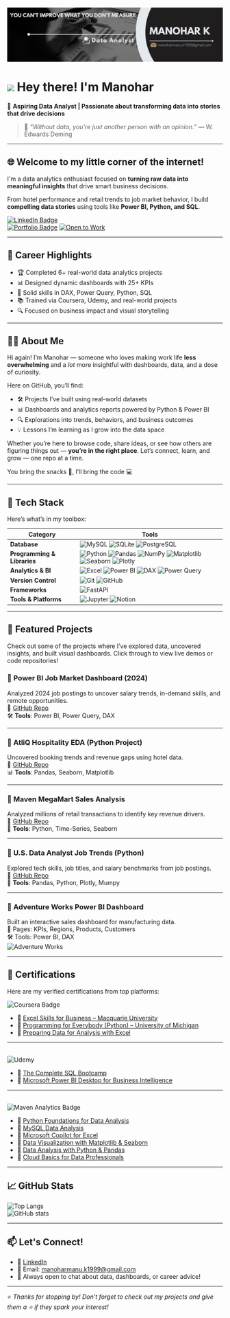 ![Banner](https://github.com/ManoharManu1999/ManoharManu1999/blob/main/Banner.png)

# <img src="https://user-images.githubusercontent.com/18350557/176309783-0785949b-9127-417c-8b55-ab5a4333674e.gif" height="32"> Hey there! I'm Manohar

🎯 **Aspiring Data Analyst | Passionate about transforming data into stories that drive decisions**

> 🧠 *“Without data, you're just another person with an opinion.”* — W. Edwards Deming

---

## 🌐 Welcome to my little corner of the internet!

I'm a data analytics enthusiast focused on **turning raw data into meaningful insights** that drive smart business decisions.

From hotel performance and retail trends to job market behavior, I build **compelling data stories** using tools like **Power BI, Python, and SQL**.

[![LinkedIn Badge](https://img.shields.io/badge/LinkedIn-Connect-blue?style=flat&logo=linkedin)](https://www.linkedin.com/in/manohark1999)  
[![Portfolio Badge](https://img.shields.io/badge/Portfolio-View_Projects-orange?style=flat&logo=github)](https://github.com/ManoharManu1999)
[![Open to Work](https://img.shields.io/badge/Open%20to-Work-green)](mailto:manoharmanu.k1999@gmail.com)

---

## 📝 Career Highlights

- 🏆 Completed 6+ real-world data analytics projects
- 📊 Designed dynamic dashboards with 25+ KPIs
- 🧠 Solid skills in DAX, Power Query, Python, SQL
- 📚 Trained via Coursera, Udemy, and real-world projects
- 🔍 Focused on business impact and visual storytelling

---

## 👨‍💻 About Me

Hi again! I’m Manohar — someone who loves making work life **less overwhelming** and a *lot* more insightful with dashboards, data, and a dose of curiosity.

Here on GitHub, you’ll find:
- 🛠️ Projects I’ve built using real-world datasets  
- 📊 Dashboards and analytics reports powered by Python & Power BI  
- 🔍 Explorations into trends, behaviors, and business outcomes  
- 💡 Lessons I’m learning as I grow into the data space

Whether you’re here to browse code, share ideas, or see how others are figuring things out — **you’re in the right place**. Let’s connect, learn, and grow — one repo at a time.

You bring the snacks 🍪, I’ll bring the code 💻

---
## 🧰 Tech Stack

Here’s what’s in my toolbox:


| **Category**             | **Tools** |
|--------------------------|-----------|
| **Database**             | ![MySQL](https://img.shields.io/badge/MySQL-005C84?style=for-the-badge&logo=mysql&logoColor=white) ![SQLite](https://img.shields.io/badge/SQLite-07405e?style=for-the-badge&logo=sqlite&logoColor=white) ![PostgreSQL](https://img.shields.io/badge/PostgreSQL-316192?style=for-the-badge&logo=postgresql&logoColor=white) |
| **Programming & Libraries** | ![Python](https://img.shields.io/badge/Python-3670A0?style=for-the-badge&logo=python&logoColor=ffdd54) ![Pandas](https://img.shields.io/badge/Pandas-150458?style=for-the-badge&logo=pandas&logoColor=white) ![NumPy](https://img.shields.io/badge/NumPy-013243?style=for-the-badge&logo=numpy&logoColor=white) ![Matplotlib](https://img.shields.io/badge/Matplotlib-ffffff?style=for-the-badge&logo=matplotlib&logoColor=black) ![Seaborn](https://img.shields.io/badge/Seaborn-005C84?style=for-the-badge) ![Plotly](https://img.shields.io/badge/Plotly-3F4F75?style=for-the-badge&logo=plotly&logoColor=white) |
| **Analytics & BI**       | ![Excel](https://img.shields.io/badge/Microsoft_Excel-217346?style=for-the-badge&logo=microsoft-excel&logoColor=white) ![Power BI](https://img.shields.io/badge/PowerBI-F2C811?style=for-the-badge&logo=power-bi&logoColor=black) ![DAX](https://img.shields.io/badge/DAX-003B57?style=for-the-badge) ![Power Query](https://img.shields.io/badge/Power%20Query-217346?style=for-the-badge&logo=microsoft&logoColor=white)|
| **Version Control**      | ![Git](https://img.shields.io/badge/Git-E44C30?style=for-the-badge&logo=git&logoColor=white) ![GitHub](https://img.shields.io/badge/GitHub-100000?style=for-the-badge&logo=github&logoColor=white) |
| **Frameworks**           | ![FastAPI](https://img.shields.io/badge/FastAPI-109989?style=for-the-badge&logo=fastapi&logoColor=white) |
| **Tools & Platforms**    | ![Jupyter](https://img.shields.io/badge/Jupyter-F37626?style=for-the-badge&logo=jupyter&logoColor=white) ![Notion](https://img.shields.io/badge/Notion-000000?style=for-the-badge&logo=notion&logoColor=white) |

---
## 🚀 Featured Projects

Check out some of the projects where I’ve explored data, uncovered insights, and built visual dashboards. Click through to view live demos or code repositories!

<!-- Replace placeholder image links with real screenshots -->

### 📌 Power BI Job Market Dashboard (2024)
Analyzed 2024 job postings to uncover salary trends, in-demand skills, and remote opportunities.  
🔗 [GitHub Repo](https://github.com/ManoharManu1999/Data-Jobs-Market-Power-BI-Dashboard-)<br>
🛠 **Tools**: Power BI, Power Query, DAX

---

### 🏨 AtliQ Hospitality EDA (Python Project)
Uncovered booking trends and revenue gaps using hotel data.  
🔗 [GitHub Repo](https://github.com/ManoharManu1999/EDA-Project-on-AtliQ-Hospitality)  
📊 **Tools**: Pandas, Seaborn, Matplotlib  

---

### 🛒 Maven MegaMart Sales Analysis
Analyzed millions of retail transactions to identify key revenue drivers.  
🔗 [GitHub Repo](https://github.com/ManoharManu1999/Maven_Mega_Mart)  
🧪 **Tools**: Python, Time-Series, Seaborn  

---

### 💼 U.S. Data Analyst Job Trends (Python)
Explored tech skills, job titles, and salary benchmarks from job postings.  
🔗 [GitHub Repo](https://github.com/ManoharManu1999/Python_Data_Project)  
🔧 **Tools**: Pandas, Python, Plotly, Mumpy  

---

### 🚴 Adventure Works Power BI Dashboard
Built an interactive sales dashboard for manufacturing data.  
📌 Pages: KPIs, Regions, Products, Customers  
🛠 Tools: Power BI, DAX  
![Adventure Works](https://github.com/ManoharManu1999/Adventure-Works-Power-BI-Dashboard)

---

## 📜 Certifications

Here are my verified certifications from top platforms:

![Coursera Badge](https://img.shields.io/badge/Coursera-0056D2?style=for-the-badge&logo=Coursera&logoColor=white)

- 🧾 [Excel Skills for Business – Macquarie University](https://www.coursera.org/account/accomplishments/specialization/MN9TMJPZ5KTY)
- 🧾 [Programming for Everybody (Python) – University of Michigan](https://www.coursera.org/account/accomplishments/verify/906GCZ6N5LYO)
- 🧾 [Preparing Data for Analysis with Excel](https://www.coursera.org/account/accomplishments/verify/HP9K3T12YYNU)

---

<br>![Udemy](https://img.shields.io/badge/Udemy-EC5252?style=for-the-badge&logo=Udemy&logoColor=white)

- 🧾 [The Complete SQL Bootcamp](https://www.udemy.com/certificate/UC-ef18ba75-6174-4f77-8dff-2e69cef850df/)
- 🧾 [Microsoft Power BI Desktop for Business Intelligence](http://ude.my/UC-a2faa9ac-706d-4220-8818-66d61cc07807)

---

<br> ![Maven Analytics Badge](https://img.shields.io/badge/Maven%20Analytics-0A66C2?style=for-the-badge&logo=knowledgebase&logoColor=white)


- 🧾 [Python Foundations for Data Analysis](https://certificates.mavenanalytics.io/ea561dcf-b698-41e4-90cb-453e69381171)
- 🧾 [MySQL Data Analysis](https://certificates.mavenanalytics.io/a138beb0-1f60-4ca9-9ef6-4dbd8b5bec16)
- 🧾 [Microsoft Copilot for Excel](https://certificates.mavenanalytics.io/f4796d41-f2b3-4397-a6b2-f074e4323e32)
- 🧾 [Data Visualization with Matplotlib & Seaborn](https://certificates.mavenanalytics.io/9c29f760-a019-4e78-8104-a99b07042da3)
- 🧾 [Data Analysis with Python & Pandas](https://certificates.mavenanalytics.io/18a445cd-15b7-488b-9ee1-34ee6a52e6d7)
- 🧾 [Cloud Basics for Data Professionals](https://certificates.mavenanalytics.io/5d31cdca-c46b-4e44-b70d-f9315ba736f2)

---

## 📈 GitHub Stats

![Top Langs](https://github-readme-stats.vercel.app/api/top-langs/?username=ManoharManu1999&layout=compact&theme=default)  
![GitHub stats](https://github-readme-stats.vercel.app/api?username=ManoharManu1999&show_icons=true&theme=default)

---

## 📫 Let's Connect!

- 💼 [LinkedIn](https://www.linkedin.com/in/manohark1999)
- 📧 Email: manoharmanu.k1999@gmail.com  
- 💬 Always open to chat about data, dashboards, or career advice!

---
⭐ *Thanks for stopping by! Don’t forget to check out my projects and give them a ⭐ if they spark your interest!*

